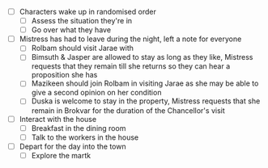 - [ ] Characters wake up in randomised order
	- [ ] Assess the situation they're in
	- [ ] Go over what they have
- [ ] Mistress has had to leave during the night, left a note for everyone
	- [ ] Rolbam should visit Jarae with
	- [ ] Bimsuth & Jasper are allowed to stay as long as they like, Mistress requests that they remain till she returns so they can hear a proposition she has
	- [ ] Mazikeen should join Rolbam in visiting Jarae as she may be able to give a second opinion on her condition
	- [ ] Duska is welcome to stay in the property, Mistress requests that she remain in Brokvar for the duration of the Chancellor's visit
- [ ] Interact with the house
	- [ ] Breakfast in the dining room
	- [ ] Talk to the workers in the house
- [ ] Depart for the day into the town
	- [ ] Explore the martk